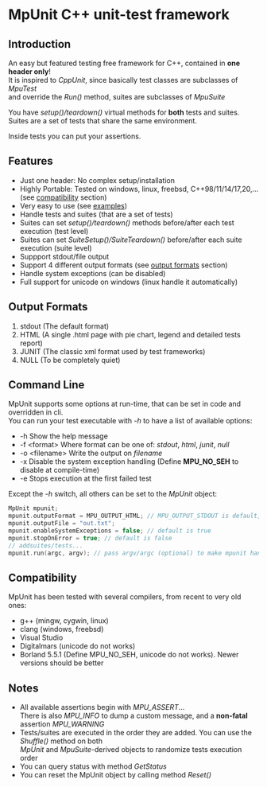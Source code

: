 # MpUnit C++ unit-test framework

## Introduction
An easy but featured testing free framework for C++, contained in **one header only**!\
It is inspired to _CppUnit_, since basically test classes  are subclasses of _MpuTest_\
and override the _Run()_ method, suites are subclasses of _MpuSuite_

You have _setup()/teardown()_ virtual methods for **both** tests and suites.\
Suites are a set of tests that share the same environment.

Inside tests you can put your assertions.

## Features
 - Just one header: No complex setup/installation
 - Highly Portable: Tested on windows, linux, freebsd, C++98/11/14/17,20,... (see [compatibility](#compatibility) section)
 - Very easy to use (see [examples](./examples))
 - Handle tests and suites (that are a set of tests)
 - Suites can set _setup()/teardown()_ methods before/after each test execution (test level)
 - Suites can set _SuiteSetup()/SuiteTeardown()_ before/after each suite execution (suite level)
 - Suppport stdout/file output
 - Support 4 different output formats (see [output formats](#output-formats) section)
 - Handle system exceptions (can be disabled)
 - Full support for unicode on windows (linux handle it automatically)

## Output Formats
 1. stdout (The default format)
 2. HTML (A single .html page with pie chart, legend and detailed tests report)
 3. JUNIT (The classic xml format used by test frameworks)
 4. NULL (To be completely quiet)

## Command Line
MpUnit supports some options at run-time, that can be set in code and overridden in cli.\
You can run your test executable with _-h_ to have a list of available options:
 - -h Show the help message
 - -f \<format\> Where format can be one of: _stdout_, _html_, _junit_, _null_
 - -o \<filename\> Write the output on _filename_
 - -x Disable the system exception handling (Define **MPU_NO_SEH** to disable at compile-time)
 - -e Stops execution at the first failed test

Except the _-h_ switch, all others can be set to the _MpUnit_ object:
```cpp
MpUnit mpunit;
mpunit.outputFormat = MPU_OUTPUT_HTML; // MPU_OUTPUT_STDOUT is default, see enum MpuOutputType
mpunit.outputFile = "out.txt";
mpunit.enableSystemExceptions = false; // default is true
mpunit.stopOnError = true; // default is false
// addsuites/tests...
mpunit.run(argc, argv); // pass argv/argc (optional) to make mpunit handle cli
```

## Compatibility
MpUnit has been tested with several compilers, from recent to very old ones:
 - g++ (mingw, cygwin, linux)
 - clang (windows, freebsd)
 - Visual Studio
 - Digitalmars (unicode do not works)
 - Borland 5.5.1 (Define MPU_NO_SEH, unicode do not works). Newer versions should be better

## Notes
 - All available assertions begin with _MPU_ASSERT_...\
   There is also _MPU_INFO_ to dump a custom message, and a **non-fatal** assertion _MPU_WARNING_
 - Tests/suites are executed in the order they are added. You can use the _Shuffle()_ method on both\
   _MpUnit_ and _MpuSuite_-derived objects to randomize tests execution order
 - You can query status with method _GetStatus_
 - You can reset the MpUnit object by calling method _Reset()_
